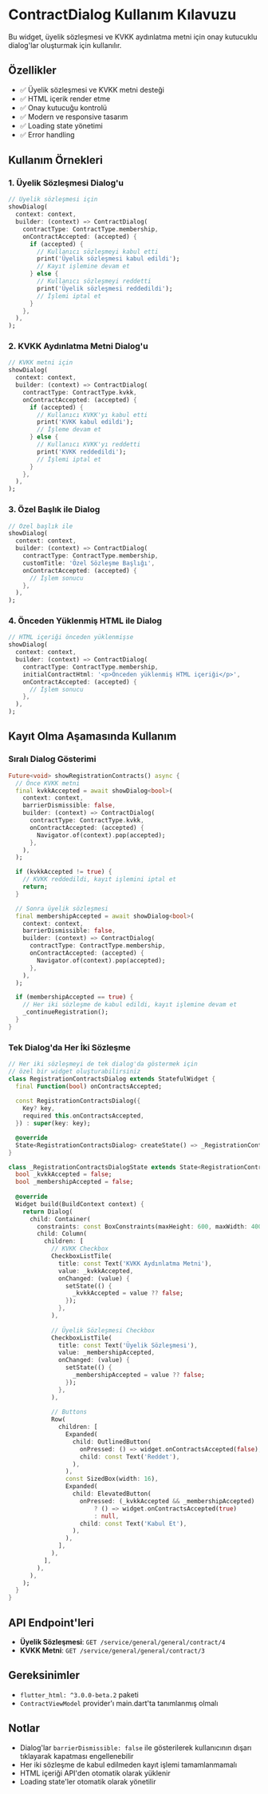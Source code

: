 # ContractDialog Kullanım Kılavuzu

Bu widget, üyelik sözleşmesi ve KVKK aydınlatma metni için onay kutucuklu dialog'lar oluşturmak için kullanılır.

## Özellikler

- ✅ Üyelik sözleşmesi ve KVKK metni desteği
- ✅ HTML içerik render etme
- ✅ Onay kutucuğu kontrolü
- ✅ Modern ve responsive tasarım
- ✅ Loading state yönetimi
- ✅ Error handling

## Kullanım Örnekleri

### 1. Üyelik Sözleşmesi Dialog'u

```dart
// Üyelik sözleşmesi için
showDialog(
  context: context,
  builder: (context) => ContractDialog(
    contractType: ContractType.membership,
    onContractAccepted: (accepted) {
      if (accepted) {
        // Kullanıcı sözleşmeyi kabul etti
        print('Üyelik sözleşmesi kabul edildi');
        // Kayıt işlemine devam et
      } else {
        // Kullanıcı sözleşmeyi reddetti
        print('Üyelik sözleşmesi reddedildi');
        // İşlemi iptal et
      }
    },
  ),
);
```

### 2. KVKK Aydınlatma Metni Dialog'u

```dart
// KVKK metni için
showDialog(
  context: context,
  builder: (context) => ContractDialog(
    contractType: ContractType.kvkk,
    onContractAccepted: (accepted) {
      if (accepted) {
        // Kullanıcı KVKK'yı kabul etti
        print('KVKK kabul edildi');
        // İşleme devam et
      } else {
        // Kullanıcı KVKK'yı reddetti
        print('KVKK reddedildi');
        // İşlemi iptal et
      }
    },
  ),
);
```

### 3. Özel Başlık ile Dialog

```dart
// Özel başlık ile
showDialog(
  context: context,
  builder: (context) => ContractDialog(
    contractType: ContractType.membership,
    customTitle: 'Özel Sözleşme Başlığı',
    onContractAccepted: (accepted) {
      // İşlem sonucu
    },
  ),
);
```

### 4. Önceden Yüklenmiş HTML ile Dialog

```dart
// HTML içeriği önceden yüklenmişse
showDialog(
  context: context,
  builder: (context) => ContractDialog(
    contractType: ContractType.membership,
    initialContractHtml: '<p>Önceden yüklenmiş HTML içeriği</p>',
    onContractAccepted: (accepted) {
      // İşlem sonucu
    },
  ),
);
```

## Kayıt Olma Aşamasında Kullanım

### Sıralı Dialog Gösterimi

```dart
Future<void> showRegistrationContracts() async {
  // Önce KVKK metni
  final kvkkAccepted = await showDialog<bool>(
    context: context,
    barrierDismissible: false,
    builder: (context) => ContractDialog(
      contractType: ContractType.kvkk,
      onContractAccepted: (accepted) {
        Navigator.of(context).pop(accepted);
      },
    ),
  );

  if (kvkkAccepted != true) {
    // KVKK reddedildi, kayıt işlemini iptal et
    return;
  }

  // Sonra üyelik sözleşmesi
  final membershipAccepted = await showDialog<bool>(
    context: context,
    barrierDismissible: false,
    builder: (context) => ContractDialog(
      contractType: ContractType.membership,
      onContractAccepted: (accepted) {
        Navigator.of(context).pop(accepted);
      },
    ),
  );

  if (membershipAccepted == true) {
    // Her iki sözleşme de kabul edildi, kayıt işlemine devam et
    _continueRegistration();
  }
}
```

### Tek Dialog'da Her İki Sözleşme

```dart
// Her iki sözleşmeyi de tek dialog'da göstermek için
// özel bir widget oluşturabilirsiniz
class RegistrationContractsDialog extends StatefulWidget {
  final Function(bool) onContractsAccepted;
  
  const RegistrationContractsDialog({
    Key? key,
    required this.onContractsAccepted,
  }) : super(key: key);

  @override
  State<RegistrationContractsDialog> createState() => _RegistrationContractsDialogState();
}

class _RegistrationContractsDialogState extends State<RegistrationContractsDialog> {
  bool _kvkkAccepted = false;
  bool _membershipAccepted = false;
  
  @override
  Widget build(BuildContext context) {
    return Dialog(
      child: Container(
        constraints: const BoxConstraints(maxHeight: 600, maxWidth: 400),
        child: Column(
          children: [
            // KVKK Checkbox
            CheckboxListTile(
              title: const Text('KVKK Aydınlatma Metni'),
              value: _kvkkAccepted,
              onChanged: (value) {
                setState(() {
                  _kvkkAccepted = value ?? false;
                });
              },
            ),
            
            // Üyelik Sözleşmesi Checkbox
            CheckboxListTile(
              title: const Text('Üyelik Sözleşmesi'),
              value: _membershipAccepted,
              onChanged: (value) {
                setState(() {
                  _membershipAccepted = value ?? false;
                });
              },
            ),
            
            // Buttons
            Row(
              children: [
                Expanded(
                  child: OutlinedButton(
                    onPressed: () => widget.onContractsAccepted(false),
                    child: const Text('Reddet'),
                  ),
                ),
                const SizedBox(width: 16),
                Expanded(
                  child: ElevatedButton(
                    onPressed: (_kvkkAccepted && _membershipAccepted)
                        ? () => widget.onContractsAccepted(true)
                        : null,
                    child: const Text('Kabul Et'),
                  ),
                ),
              ],
            ),
          ],
        ),
      ),
    );
  }
}
```

## API Endpoint'leri

- **Üyelik Sözleşmesi**: `GET /service/general/general/contract/4`
- **KVKK Metni**: `GET /service/general/general/contract/3`

## Gereksinimler

- `flutter_html: ^3.0.0-beta.2` paketi
- `ContractViewModel` provider'ı main.dart'ta tanımlanmış olmalı

## Notlar

- Dialog'lar `barrierDismissible: false` ile gösterilerek kullanıcının dışarı tıklayarak kapatması engellenebilir
- Her iki sözleşme de kabul edilmeden kayıt işlemi tamamlanmamalı
- HTML içeriği API'den otomatik olarak yüklenir
- Loading state'ler otomatik olarak yönetilir
